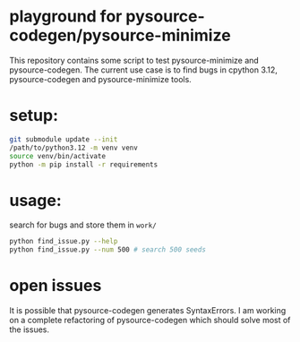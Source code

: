
# playground for pysource-codegen/pysource-minimize

This repository contains some script to test pysource-minimize and pysource-codegen.
The current use case is to find bugs in cpython 3.12, pysource-codegen and pysource-minimize tools.


# setup:

``` bash
git submodule update --init
/path/to/python3.12 -m venv venv
source venv/bin/activate
python -m pip install -r requirements
```

# usage:

search for bugs and store them in `work/`
``` bash
python find_issue.py --help
python find_issue.py --num 500 # search 500 seeds
```




# open issues

It is possible that pysource-codegen generates SyntaxErrors.
I am working on a complete refactoring of pysource-codegen which should solve most of the issues.




